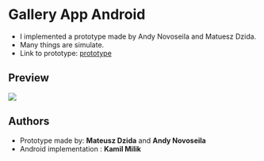 # Gallery App Android
* I implemented a prototype made by Andy Novoseila and Matuesz Dzida. 
* Many things are simulate.
* Link to prototype: [prototype](https://projects.invisionapp.com/share/CFF0TVER3#/screens/269975726)


## Preview
<img src="https://im4.ezgif.com/tmp/ezgif-4-ee96f31cad.gif"  />


## Authors
* Prototype made by: **Mateusz Dzida** and **Andy Novoseila** 
* Android implementation : **Kamil Milik** 

